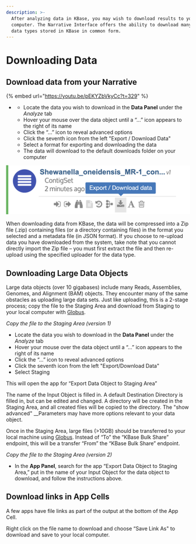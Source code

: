 ```yaml
---
description: >-
  After analyzing data in KBase, you may wish to download results to your local
  computer. The Narrative Interface offers the ability to download many of the
  data types stored in KBase in common form.
---
```


# Downloading Data

## **Download data from your Narrative**

{% embed url="https://youtu.be/pEKYZbVkyCc?t=329" %}

* * Locate the data you wish to download in the **Data Panel** under the _Analyze_ tab
  * Hover your mouse over the data object until a “…” icon appears to the right of its name
  * Click the “…” icon to reveal advanced options
  * Click the seventh icon from the left "Export / Download Data"
  * Select a format for exporting and downloading the data
  * The data will download to the default downloads folder on your computer

![](../../.gitbook/assets/datapanel_downloadicon.png)

When downloading data from KBase, the data will be compressed into a Zip file \(.zip\) containing files \(or a directory containing files\) in the format you selected and a metadata file \(in JSON format\). If you choose to re-upload data you have downloaded from the system, take note that you cannot directly import the Zip file – you must first extract the file and then re-upload using the specified uploader for the data type.

## **Downloading Large Data Objects**

Large data objects \(over 10 gigabases\) include many Reads, Assemblies, Genomes, and Alignment \(BAM\) objects. They encounter many of the same obstacles as uploading large data sets. Just like uploading, this is a 2-stage process; copy the file to the Staging Area and download from Staging to your local computer with [Globus](../globus.md).

_Copy the file to the Staging Area \(version 1\)_

* Locate the data you wish to download in the **Data Panel** under the _Analyze_ tab
* Hover your mouse over the data object until a “…” icon appears to the right of its name
* Click the “…” icon to reveal advanced options
* Click the seventh icon from the left "Export/Download Data"
* Select Staging

This will open the app for “Export Data Object to Staging Area”

The name of the Input Object is filled in. A default Destination Directory is filled in, but can be edited and changed. A directory will be created in the Staging Area, and all created files will be copied to the directory. The "show advanced" __Parameters may have more options relevant to your data object.

Once in the Staging Area, large files \(&gt;10GB\) should be transferred to your local machine using [Globus](../globus.md). Instead of “To” the “KBase Bulk Share” endpoint, this will be a transfer “From” the “KBase Bulk Share” endpoint.

_Copy the file to the Staging Area \(version 2\)_

* In the **App Panel**, search for the app “Export Data Object to Staging Area,” put in the name of your Input Object for the data object to download, and follow the instructions above.

## **Download links in App Cells**

A few apps have file links as part of the output at the bottom of the App Cell.

Right click on the file name to download and choose “Save Link As" to download and save to your local computer. 

